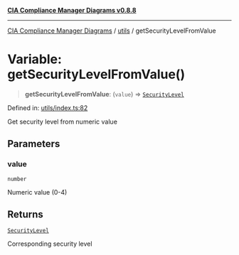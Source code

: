 [**CIA Compliance Manager Diagrams v0.8.8**](../../README.md)

***

[CIA Compliance Manager Diagrams](../../modules.md) / [utils](../README.md) / getSecurityLevelFromValue

# Variable: getSecurityLevelFromValue()

> **getSecurityLevelFromValue**: (`value`) => [`SecurityLevel`](../../index/type-aliases/SecurityLevel.md)

Defined in: [utils/index.ts:82](https://github.com/Hack23/cia-compliance-manager/blob/67855c73d041b21b5f90a46884e0e48cd0961cda/src/utils/index.ts#L82)

Get security level from numeric value

## Parameters

### value

`number`

Numeric value (0-4)

## Returns

[`SecurityLevel`](../../index/type-aliases/SecurityLevel.md)

Corresponding security level
